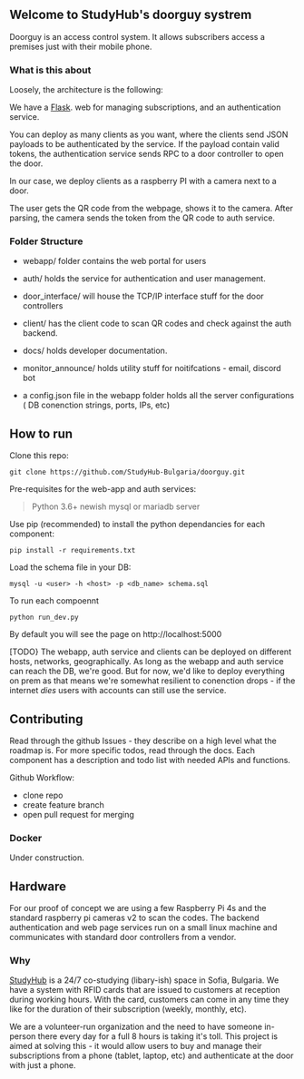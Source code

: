 ## Welcome to StudyHub's doorguy systrem

Doorguy is an access control system. It allows subscribers access a premises just with their mobile phone.

### What is this about

Loosely, the architecture is the following:

We have a [Flask](https://flask.palletsprojects.com/). web for managing subscriptions, and an authentication service.

You can deploy as many clients as you want, where the clients send JSON payloads to be authenticated by the service. If the payload contain valid tokens,
the authentication service sends RPC to a door controller to open the door.

In our case, we deploy clients as a raspberry PI with a camera next to a door.

The user gets the QR code from the webpage, shows it to the camera. After parsing, the camera sends the token from the QR code to auth service.

### Folder Structure

- webapp/ folder contains the web portal for users

- auth/ holds the service for authentication and user management.

- door_interface/ will house the TCP/IP interface stuff for the door controllers

- client/ has the client code to scan QR codes and check against the auth backend.

- docs/ holds developer documentation.

- monitor_announce/ holds utility stuff for noitifcations - email, discord bot

- a config.json file in the webapp folder holds all the server configurations ( DB conenction strings, ports, IPs, etc)

## How to run

Clone this repo:
```
git clone https://github.com/StudyHub-Bulgaria/doorguy.git
```

Pre-requisites for the web-app and auth services: 
> Python 3.6+
> newish mysql or mariadb server 

Use pip (recommended) to install the python dependancies for each component:
```
pip install -r requirements.txt
```

Load the schema file in your DB:
```
mysql -u <user> -h <host> -p <db_name> schema.sql

```
To run each compoennt
```
python run_dev.py 
```

By default you will see the page on http://localhost:5000

[TODO} The webapp, auth service and clients can be deployed on different hosts, networks, geographically. As long as the webapp and auth service can reach the DB, we're good. But for now, 
we'd like to deploy everything on prem as that means we're somewhat resilient to conenction drops - if the internet *dies* users with accounts can still use the service.

## Contributing
Read through the github Issues - they describe on a high level what the roadmap is.
For more specific todos, read through the docs. Each component has a description and todo list with needed APIs and functions.

Github Workflow:

- clone repo
- create feature branch
- open pull request for merging

### Docker
Under construction.

## Hardware
For our proof of concept we are using a few Raspberry Pi 4s and the standard raspberry pi cameras v2 to scan the codes.
The backend authentication and web page services run on a small linux machine and communicates with standard door controllers from a vendor.

### Why

[StudyHub](www.studyhub.bg) is a 24/7 co-studying (libary-ish) space in Sofia, Bulgaria. 
We have a system with RFID cards that are issued to customers at reception during working hours. With the card,
customers can come in any time they like for the duration of their subscription (weekly, monthly, etc).

We are a volunteer-run organization and the need to have someone in-person there every day for a full 8 hours is taking it's toll.
This project is aimed at solving this - it would allow users to buy and manage their subscriptions from a phone (tablet, laptop, etc) 
and authenticate at the door with just a phone.

